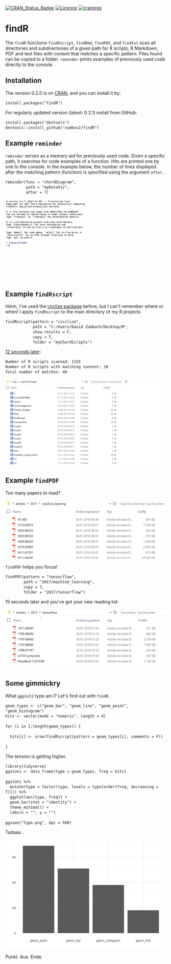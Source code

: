 [![CRAN_Status_Badge](http://www.r-pkg.org/badges/version/findR)](https://cran.r-project.org/package=findR)
[![Licence](https://img.shields.io/badge/licence-GPL--3-blue.svg)](https://www.gnu.org/licenses/gpl-3.0.en.html)
[![cranlogs](http://cranlogs.r-pkg.org/badges/findR?color=brightgreen)](http://cran.rstudio.com/web/packages/findR/index.html)
# findR
The `findR` functions `findRscript`, `findRmd`, `findPDF`, and `findtxt` scan all directories and subdirectories of a given path for R scripts, R Markdown, PDF and text files with content that matches a specific pattern. Files found can be copied to a folder. `reminder` prints examples of previously used code directly to the console.

## Installation
The version 0.2.0 is on [CRAN](https://cran.r-project.org/web/packages/findR/index.html), and you can install it by:
```
install.packages("findR")
```
For regularly updated version (latest: 0.2.1) install from GitHub:
```
install.packages("devtools")
devtools::install_github("zumbov2/findR")
```
## Example `reminder`
`reminder` serves as a memory aid for previously used code. Given a specific path, it searches for code examples of a function. Hits are printed one by one to the console. In the example below, the number of lines displayed after the matching pattern (function) is specified using the argument `after`.
```
reminder(func = "chordDiagram", 
         path = "myDataViz", 
         after = 7)
```
![](https://github.com/zumbov2/findR/blob/master/img/reminder.gif)

## Example `findRscript`
Hmm, I've used the [circlize package](https://cran.r-project.org/web/packages/circlize/index.html) before, but I can't remember where or when! I apply `findRscript` to the main directory of my R projects.

```
findRscript(pattern = "circlize", 
            path = "C:/Users/David Zumbach/Desktop/R", 
            show.results = F,
            copy = T,
            folder = "myChordScripts")
```
[12 seconds later](https://www.youtube.com/watch?v=oeUcLaD9pR4):

```
Number of R scripts scanned: 1155
Number of R scripts with matching content: 20
Total number of matches: 40
```
![](https://github.com/zumbov2/findR/blob/master/img/folder.png)

## Example `findPDF`
Too many papers to read?

![](https://github.com/zumbov2/findR/blob/master/img/f2.png)

`findPDF` helps you focus!

```
findPDF(pattern = "tensorflow",
        path = "2017/machine_learning", 
        copy = T, 
        folder = "2017/tensorflow")
```
15 seconds later and you've got your new reading list:

![](https://github.com/zumbov2/findR/blob/master/img/f3.png)

## Some gimmickry
What `ggplot2` type am I? Let's find out with `findR`.

```
geom_types <- c("geom_bar", "geom_line", "geom_point", "geom_histogram")
hits <- vector(mode = "numeric", length = 4)

for (i in 1:length(geom_types)) {
  
  hits[i] <- nrow(findRscript(pattern = geom_types[i], comments = F))
  
}
```

The tension is getting higher.

```
library(tidyverse)
ggstats <- data_frame(type = geom_types, freq = hits)

ggstats %>%
  mutate(type = factor(type, levels = type[order(freq, decreasing = T)])) %>%
  ggplot(aes(type, freq)) +
  geom_bar(stat = "identity") +
  theme_minimal() + 
  labs(x = "", y = "")
  
ggsave("type.png", dpi = 500)
```

Tadaaa...

![](https://github.com/zumbov2/findR/blob/master/img/type.png)
 
 Punkt. Aus. Ende.
